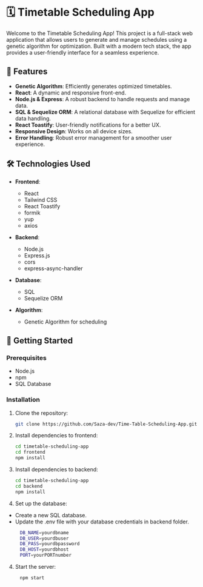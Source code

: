 # 🗓️ Timetable Scheduling App

Welcome to the Timetable Scheduling App! This project is a full-stack web application that allows users to generate and manage schedules using a genetic algorithm for optimization. Built with a modern tech stack, the app provides a user-friendly interface for a seamless experience.

## 🌟 Features

- **Genetic Algorithm**: Efficiently generates optimized timetables.
- **React**: A dynamic and responsive front-end.
- **Node.js & Express**: A robust backend to handle requests and manage data.
- **SQL & Sequelize ORM**: A relational database with Sequelize for efficient data handling.
- **React Toastify**: User-friendly notifications for a better UX.
- **Responsive Design**: Works on all device sizes.
- **Error Handling**: Robust error management for a smoother user experience.

## 🛠️ Technologies Used

- **Frontend**:
  - React
  - Tailwind CSS
  - React Toastify
  - formik
  - yup
  - axios 

- **Backend**:
  - Node.js
  - Express.js
  - cors 
  - express-async-handler

- **Database**:
  - SQL
  - Sequelize ORM
- **Algorithm**:
  - Genetic Algorithm for scheduling

## 🚀 Getting Started

### Prerequisites

- Node.js
- npm
- SQL Database

### Installation

1. Clone the repository:

   ```bash
   git clone https://github.com/Saza-dev/Time-Table-Scheduling-App.git

   ```

2. Install dependencies to frontend:

    ```bash
   cd timetable-scheduling-app
   cd frontend
   npm install
   ```

2. Install dependencies to backend:

    ```bash
   cd timetable-scheduling-app
   cd backend
   npm install
   ```

3. Set up the database:

  - Create a new SQL database.
  - Update the .env file with your database credentials in backend folder.
   ```bash
        DB_NAME=yourdbname
        DB_USER=yourdbuser
        DB_PASS=yourdbpassword
        DB_HOST=yourdbhost
        PORT=yourPORTnumber
   ```

4. Start the server:

 ```bash
      npm start
   ```
